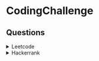 # CodingChallenge

## Questions

<details>

<summary>Leetcode</summary>

|Question|DIFFICULTY|
|--------|----------|
|[Decode Ways](./Leetcode/Decode%20Ways/sol_dp.py)|Medium|
|[Shortest Path in Binary Matrix](./Leetcode/Shortest%20Path%20in%20Binary%20Matrix/Python%20sol.py)|Medium|

</details>

<details>

<summary>Hackerrank</summary>

|Question|DIFFICULTY|
|--------|----------|
|[Mini-Max Sum](./Hackerrank/Mini-Max%20Sum/sol.py)|Easy|
|[Plus Minus](./Hackerrank/Plus%20Minus/sol.py)|Easy|
|[Time Conversion](./Hackerrank/Time%20Conversion/sol.py)|Easy|

</details>
